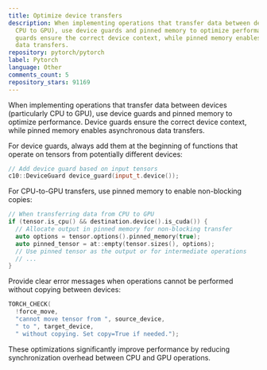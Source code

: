 ```yaml
---
title: Optimize device transfers
description: When implementing operations that transfer data between devices (particularly
  CPU to GPU), use device guards and pinned memory to optimize performance. Device
  guards ensure the correct device context, while pinned memory enables asynchronous
  data transfers.
repository: pytorch/pytorch
label: Pytorch
language: Other
comments_count: 5
repository_stars: 91169
---
```


When implementing operations that transfer data between devices (particularly CPU to GPU), use device guards and pinned memory to optimize performance. Device guards ensure the correct device context, while pinned memory enables asynchronous data transfers.

For device guards, always add them at the beginning of functions that operate on tensors from potentially different devices:
```cpp
// Add device guard based on input tensors
c10::DeviceGuard device_guard(input_t.device());
```

For CPU-to-GPU transfers, use pinned memory to enable non-blocking copies:
```cpp
// When transferring data from CPU to GPU
if (tensor.is_cpu() && destination.device().is_cuda()) {
  // Allocate output in pinned memory for non-blocking transfer
  auto options = tensor.options().pinned_memory(true);
  auto pinned_tensor = at::empty(tensor.sizes(), options);
  // Use pinned tensor as the output or for intermediate operations
  // ...
}
```

Provide clear error messages when operations cannot be performed without copying between devices:
```cpp
TORCH_CHECK(
  !force_move, 
  "cannot move tensor from ", source_device,
  " to ", target_device,
  " without copying. Set copy=True if needed.");
```

These optimizations significantly improve performance by reducing synchronization overhead between CPU and GPU operations.
